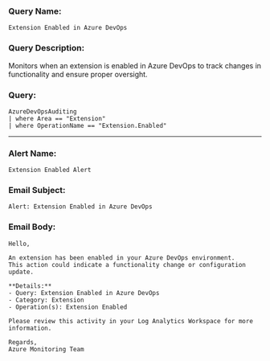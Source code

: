 ### Query Name:  
`Extension Enabled in Azure DevOps`

### Query Description:  
Monitors when an extension is enabled in Azure DevOps to track changes in functionality and ensure proper oversight.

### Query:  
```kql
AzureDevOpsAuditing
| where Area == "Extension"
| where OperationName == "Extension.Enabled"
```

---

### Alert Name:  
`Extension Enabled Alert`

### Email Subject:  
`Alert: Extension Enabled in Azure DevOps`

### Email Body:  
```
Hello,

An extension has been enabled in your Azure DevOps environment.  
This action could indicate a functionality change or configuration update.

**Details:**  
- Query: Extension Enabled in Azure DevOps  
- Category: Extension  
- Operation(s): Extension Enabled

Please review this activity in your Log Analytics Workspace for more information.

Regards,  
Azure Monitoring Team
```
